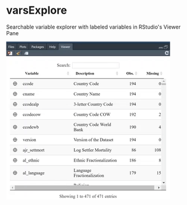 # varsExplore
Searchable variable explorer with labeled variables in RStudio's Viewer Pane

![](vignettes/vars_explore_large.gif)
